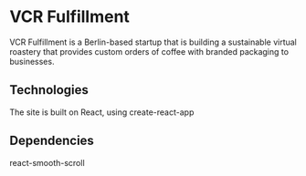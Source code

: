 # VCR Fulfillment 

VCR Fulfillment is a Berlin-based startup that is building a sustainable virtual roastery that provides custom orders of coffee with branded packaging to businesses. 

## Technologies 
The site is built on React, using create-react-app 

## Dependencies 
react-smooth-scroll 
